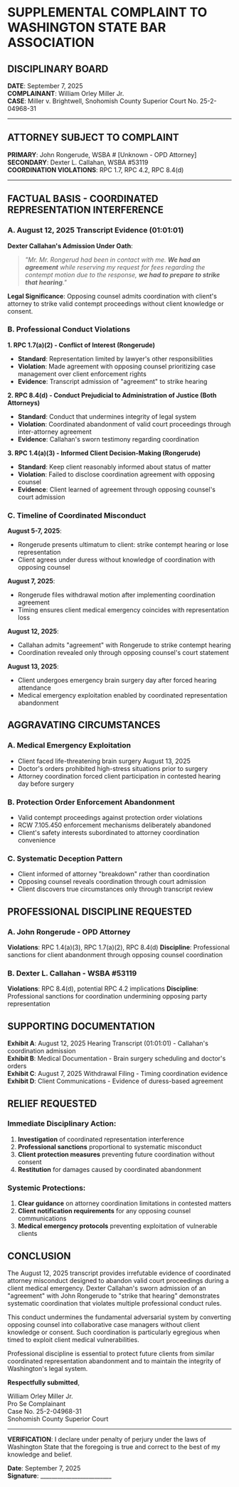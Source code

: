 # SUPPLEMENTAL COMPLAINT TO WASHINGTON STATE BAR ASSOCIATION

## DISCIPLINARY BOARD

**DATE**: September 7, 2025  
**COMPLAINANT**: William Orley Miller Jr.  
**CASE**: Miller v. Brightwell, Snohomish County Superior Court No. 25-2-04968-31

---

## **ATTORNEY SUBJECT TO COMPLAINT**

**PRIMARY**: John Rongerude, WSBA # [Unknown - OPD Attorney]  
**SECONDARY**: Dexter L. Callahan, WSBA #53119  
**COORDINATION VIOLATIONS**: RPC 1.7, RPC 4.2, RPC 8.4(d)

---

## **FACTUAL BASIS - COORDINATED REPRESENTATION INTERFERENCE**

### **A. August 12, 2025 Transcript Evidence (01:01:01)**

**Dexter Callahan's Admission Under Oath**:
> *"Mr. Mr. Rongerud had been in contact with me. **We had an agreement** while reserving my request for fees regarding the contempt motion due to the response, **we had to prepare to strike that hearing**."*

**Legal Significance**: Opposing counsel admits coordination with client's attorney to strike valid contempt proceedings without client knowledge or consent.

### **B. Professional Conduct Violations**

**1. RPC 1.7(a)(2) - Conflict of Interest (Rongerude)**
- **Standard**: Representation limited by lawyer's other responsibilities
- **Violation**: Made agreement with opposing counsel prioritizing case management over client enforcement rights
- **Evidence**: Transcript admission of "agreement" to strike hearing

**2. RPC 8.4(d) - Conduct Prejudicial to Administration of Justice (Both Attorneys)**
- **Standard**: Conduct that undermines integrity of legal system
- **Violation**: Coordinated abandonment of valid court proceedings through inter-attorney agreement
- **Evidence**: Callahan's sworn testimony regarding coordination

**3. RPC 1.4(a)(3) - Informed Client Decision-Making (Rongerude)**
- **Standard**: Keep client reasonably informed about status of matter
- **Violation**: Failed to disclose coordination agreement with opposing counsel
- **Evidence**: Client learned of agreement through opposing counsel's court admission

### **C. Timeline of Coordinated Misconduct**

**August 5-7, 2025**: 
- Rongerude presents ultimatum to client: strike contempt hearing or lose representation
- Client agrees under duress without knowledge of coordination with opposing counsel

**August 7, 2025**: 
- Rongerude files withdrawal motion after implementing coordination agreement
- Timing ensures client medical emergency coincides with representation loss

**August 12, 2025**: 
- Callahan admits "agreement" with Rongerude to strike contempt hearing
- Coordination revealed only through opposing counsel's court statement

**August 13, 2025**: 
- Client undergoes emergency brain surgery day after forced hearing attendance
- Medical emergency exploitation enabled by coordinated representation abandonment

## **AGGRAVATING CIRCUMSTANCES**

### **A. Medical Emergency Exploitation**

- Client faced life-threatening brain surgery August 13, 2025
- Doctor's orders prohibited high-stress situations prior to surgery
- Attorney coordination forced client participation in contested hearing day before surgery

### **B. Protection Order Enforcement Abandonment**

- Valid contempt proceedings against protection order violations
- RCW 7.105.450 enforcement mechanisms deliberately abandoned
- Client's safety interests subordinated to attorney coordination convenience

### **C. Systematic Deception Pattern**

- Client informed of attorney "breakdown" rather than coordination
- Opposing counsel reveals coordination through court admission
- Client discovers true circumstances only through transcript review

## **PROFESSIONAL DISCIPLINE REQUESTED**

### **A. John Rongerude - OPD Attorney**

**Violations**: RPC 1.4(a)(3), RPC 1.7(a)(2), RPC 8.4(d)
**Discipline**: Professional sanctions for client abandonment through opposing counsel coordination

### **B. Dexter L. Callahan - WSBA #53119**

**Violations**: RPC 8.4(d), potential RPC 4.2 implications
**Discipline**: Professional sanctions for coordination undermining opposing party representation

## **SUPPORTING DOCUMENTATION**

**Exhibit A**: August 12, 2025 Hearing Transcript (01:01:01) - Callahan's coordination admission  
**Exhibit B**: Medical Documentation - Brain surgery scheduling and doctor's orders  
**Exhibit C**: August 7, 2025 Withdrawal Filing - Timing coordination evidence  
**Exhibit D**: Client Communications - Evidence of duress-based agreement  

## **RELIEF REQUESTED**

### **Immediate Disciplinary Action**:

1. **Investigation** of coordinated representation interference
2. **Professional sanctions** proportional to systematic misconduct
3. **Client protection measures** preventing future coordination without consent
4. **Restitution** for damages caused by coordinated abandonment

### **Systemic Protections**:

1. **Clear guidance** on attorney coordination limitations in contested matters
2. **Client notification requirements** for any opposing counsel communications
3. **Medical emergency protocols** preventing exploitation of vulnerable clients

## **CONCLUSION**

The August 12, 2025 transcript provides irrefutable evidence of coordinated attorney misconduct designed to abandon valid court proceedings during a client medical emergency. Dexter Callahan's sworn admission of an "agreement" with John Rongerude to "strike that hearing" demonstrates systematic coordination that violates multiple professional conduct rules.

This conduct undermines the fundamental adversarial system by converting opposing counsel into collaborative case managers without client knowledge or consent. Such coordination is particularly egregious when timed to exploit client medical vulnerabilities.

Professional discipline is essential to protect future clients from similar coordinated representation abandonment and to maintain the integrity of Washington's legal system.

**Respectfully submitted**,

William Orley Miller Jr.  
Pro Se Complainant  
Case No. 25-2-04968-31  
Snohomish County Superior Court

---

**VERIFICATION**: I declare under penalty of perjury under the laws of Washington State that the foregoing is true and correct to the best of my knowledge and belief.

**Date**: September 7, 2025  
**Signature**: _________________________